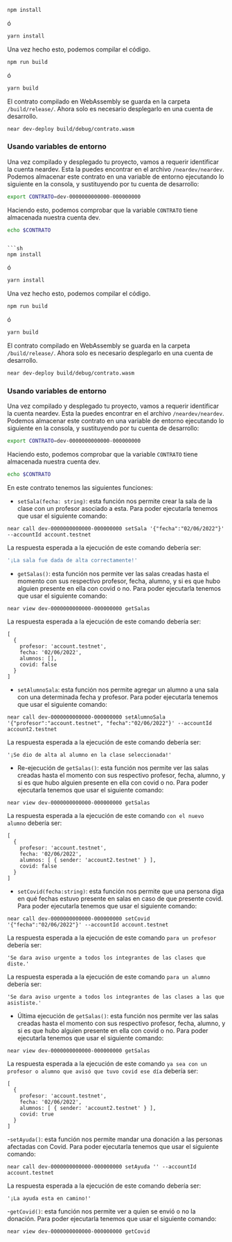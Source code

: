 ```sh
npm install
```

ó

```sh
yarn install
```

Una vez hecho esto, podemos compilar el código.

```sh
npm run build
```

ó

```sh
yarn build
```

El contrato compilado en WebAssembly se guarda en la carpeta `/build/release/`. Ahora solo es necesario desplegarlo en una cuenta de desarrollo.

```sh
near dev-deploy build/debug/contrato.wasm
```

### Usando variables de entorno

Una vez compilado y desplegado tu proyecto, vamos a requerir identificar la cuenta neardev. Esta la puedes encontrar en el archivo `/neardev/neardev`. Podemos almacenar este contrato en una variable de entorno ejecutando lo siguiente en la consola, y sustituyendo por tu cuenta de desarrollo:

```sh
export CONTRATO=dev-0000000000000-000000000
```

Haciendo esto, podemos comprobar que la variable `CONTRATO` tiene almacenada nuestra cuenta dev.

```sh
echo $CONTRATO
```
```

```sh
npm install
```

ó

```sh
yarn install
```

Una vez hecho esto, podemos compilar el código.

```sh
npm run build
```

ó

```sh
yarn build
```

El contrato compilado en WebAssembly se guarda en la carpeta `/build/release/`. Ahora solo es necesario desplegarlo en una cuenta de desarrollo.

```sh
near dev-deploy build/debug/contrato.wasm
```

### Usando variables de entorno

Una vez compilado y desplegado tu proyecto, vamos a requerir identificar la cuenta neardev. Esta la puedes encontrar en el archivo `/neardev/neardev`. Podemos almacenar este contrato en una variable de entorno ejecutando lo siguiente en la consola, y sustituyendo por tu cuenta de desarrollo:

```sh
export CONTRATO=dev-0000000000000-000000000
```

Haciendo esto, podemos comprobar que la variable `CONTRATO` tiene almacenada nuestra cuenta dev.

```sh
echo $CONTRATO
```

En este contrato tenemos las siguientes funciones:
- `setSala(fecha: string)`: esta función nos permite crear la sala de la clase con un profesor asociado a esta. Para poder ejecutarla tenemos que usar el siguiente comando:
```
near call dev-0000000000000-000000000 setSala '{"fecha":"02/06/2022"}' --accountId account.testnet
```
La respuesta esperada a la ejecución de este comando debería ser:
```sh
'¡La sala fue dada de alta correctamente!'
```
- `getSalas()`: esta función nos permite ver las salas creadas hasta el momento con sus respectivo profesor, fecha, alumno, y si es que hubo alguien presente en ella con covid o no. Para poder ejecutarla tenemos que usar el siguiente comando:
```
near view dev-0000000000000-000000000 getSalas
```
La respuesta esperada a la ejecución de este comando debería ser:
```
[
  {
    profesor: 'account.testnet',
    fecha: '02/06/2022',
    alumnos: [],
    covid: false
  }
]
```
- `setAlumnoSala`: esta función nos permite agregar un alumno a una sala con una determinada fecha y profesor. Para poder ejecutarla tenemos que usar el siguiente comando:
```
near call dev-0000000000000-000000000 setAlumnoSala '{"profesor":"account.testnet", "fecha":"02/06/2022"}' --accountId account2.testnet
```
La respuesta esperada a la ejecución de este comando debería ser:
```
'¡Se dio de alta al alumno en la clase seleccionada!'
```
- Re-ejecución de `getSalas()`: esta función nos permite ver las salas creadas hasta el momento con sus respectivo profesor, fecha, alumno, y si es que hubo alguien presente en ella con covid o no. Para poder ejecutarla tenemos que usar el siguiente comando:
```
near view dev-0000000000000-000000000 getSalas
```
La respuesta esperada a la ejecución de este comando `con el nuevo alumno` debería ser:
```
[
  {
    profesor: 'account.testnet',
    fecha: '02/06/2022',
    alumnos: [ { sender: 'account2.testnet' } ],
    covid: false
  }
]
```
- `setCovid(fecha:string)`: esta función nos permite que una persona diga en qué fechas estuvo presente en salas en caso de que presente covid. Para poder ejecutarla tenemos que usar el siguiente comando:
```
near call dev-0000000000000-000000000 setCovid '{"fecha":"02/06/2022"}' --accountId account.testnet
```
La respuesta esperada a la ejecución de este comando `para un profesor` debería ser:
```
'Se dara aviso urgente a todos los integrantes de las clases que diste.'
```
La respuesta esperada a la ejecución de este comando `para un alumno` debería ser:
```
'Se dara aviso urgente a todos los integrantes de las clases a las que asististe.'
```
- Última ejecución de `getSalas()`: esta función nos permite ver las salas creadas hasta el momento con sus respectivo profesor, fecha, alumno, y si es que hubo alguien presente en ella con covid o no. Para poder ejecutarla tenemos que usar el siguiente comando:
```
near view dev-0000000000000-000000000 getSalas
```
La respuesta esperada a la ejecución de este comando `ya sea con un profesor o alumno que avisó que tuvo covid ese día` debería ser:
```
[
  {
    profesor: 'account.testnet',
    fecha: '02/06/2022',
    alumnos: [ { sender: 'account2.testnet' } ],
    covid: true
  }
]
```
-`setAyuda()`: esta función nos permite mandar una donación a las personas afectadas con Covid. Para poder ejecutarla tenemos que usar el siguiente comando:
```
near call dev-0000000000000-000000000 setAyuda '' --accountId account.testnet
```
La respuesta esperada a la ejecución de este comando debería ser:
```
'¡La ayuda esta en camino!'
```
-`getCovid()`: esta función nos permite ver a quien se envió o no la donación. Para poder ejecutarla tenemos que usar el siguiente comando:
```
near view dev-0000000000000-000000000 getCovid
```
